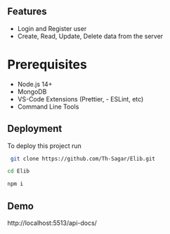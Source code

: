 ## Features

- Login and Register user
- Create, Read, Update, Delete data from the server

# Prerequisites

- Node.js 14+
- MongoDB
- VS-Code Extensions (Prettier, - ESLint, etc)
- Command Line Tools

## Deployment

To deploy this project run

```bash
 git clone https://github.com/Th-Sagar/Elib.git
```

```bash
cd Elib
```

```bash
npm i
```

## Demo

http://localhost:5513/api-docs/
